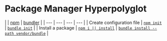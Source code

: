 # Package Manager Hyperpolyglot

|     | [npm] | [bundler] |
| --- | --- | --- | --- |
| Create configuration file | [`npm init`][npm-init] | [`bundle init`][bundler-init] |
| Install a package | [`npm i || install`][npm-install] | [`bundle install --path vendor/bundle`][bundler-install] |


<!-- NPM -->
[npm]:         https://www.npmjs.com/
[npm-init]:    https://docs.npmjs.com/cli/init
[npm-install]: https://docs.npmjs.com/cli/install

<!-- Bundler -->
[bundler]:         http://bundler.io/
[bundler-init]:    http://bundler.io/v1.12/bundle_init.html
[bundler-install]: http://bundler.io/v1.12/man/bundle-install.1.html

